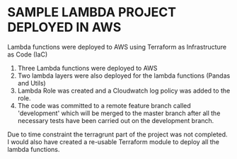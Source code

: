 # SAMPLE LAMBDA PROJECT DEPLOYED IN AWS

Lambda functions were deployed to AWS using Terraform as Infrastructure as Code (IaC)

1. Three Lambda functions were deployed to AWS
2. Two lambda layers were also deployed for the lambda functions (Pandas and Utils)
3. Lambda Role was created and a Cloudwatch log policy was added to the role.
4. The code was committed to a remote feature branch called 'development' which will be merged to the master branch after all the necessary tests have been carried out on the development branch. 

Due to time constraint the terragrunt part of the project was not completed. I would also have created a re-usable Terraform module to deploy all the lambda functions.


